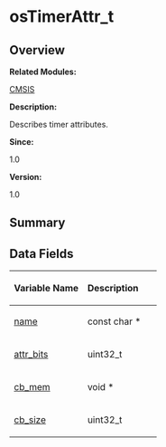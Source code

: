 # osTimerAttr\_t<a name="EN-US_TOPIC_0000001054915099"></a>

## **Overview**<a name="section1037151315191909"></a>

**Related Modules:**

[CMSIS](en-us_topic_0000001055075063.md)

**Description:**

Describes timer attributes. 

**Since:**

1.0

**Version:**

1.0

## **Summary**<a name="section527146894191909"></a>

## Data Fields<a name="pub-attribs"></a>

<a name="table492160296191909"></a>
<table><thead align="left"><tr id="row408151045191909"><th class="cellrowborder" valign="top" width="50%" id="mcps1.1.3.1.1"><p id="p481006545191909"><a name="p481006545191909"></a><a name="p481006545191909"></a>Variable Name</p>
</th>
<th class="cellrowborder" valign="top" width="50%" id="mcps1.1.3.1.2"><p id="p1048769319191909"><a name="p1048769319191909"></a><a name="p1048769319191909"></a>Description</p>
</th>
</tr>
</thead>
<tbody><tr id="row1552223338191909"><td class="cellrowborder" valign="top" width="50%" headers="mcps1.1.3.1.1 "><p id="p902909359191909"><a name="p902909359191909"></a><a name="p902909359191909"></a><a href="en-us_topic_0000001055075063.md#ga2b432a32e222f51f5c3ed37db14a2db5">name</a></p>
</td>
<td class="cellrowborder" valign="top" width="50%" headers="mcps1.1.3.1.2 "><p id="p540333963191909"><a name="p540333963191909"></a><a name="p540333963191909"></a>const char * </p>
</td>
</tr>
<tr id="row1094082503191909"><td class="cellrowborder" valign="top" width="50%" headers="mcps1.1.3.1.1 "><p id="p1648750958191909"><a name="p1648750958191909"></a><a name="p1648750958191909"></a><a href="en-us_topic_0000001055075063.md#ga7701a75e9afe37e9bd46bb5626e17759">attr_bits</a></p>
</td>
<td class="cellrowborder" valign="top" width="50%" headers="mcps1.1.3.1.2 "><p id="p1794507413191909"><a name="p1794507413191909"></a><a name="p1794507413191909"></a>uint32_t </p>
</td>
</tr>
<tr id="row1148282237191909"><td class="cellrowborder" valign="top" width="50%" headers="mcps1.1.3.1.1 "><p id="p335408137191909"><a name="p335408137191909"></a><a name="p335408137191909"></a><a href="en-us_topic_0000001055075063.md#ga2a7f8245862c91afe08d0c671ded2fd3">cb_mem</a></p>
</td>
<td class="cellrowborder" valign="top" width="50%" headers="mcps1.1.3.1.2 "><p id="p2070007135191909"><a name="p2070007135191909"></a><a name="p2070007135191909"></a>void * </p>
</td>
</tr>
<tr id="row436623590191909"><td class="cellrowborder" valign="top" width="50%" headers="mcps1.1.3.1.1 "><p id="p1868079854191909"><a name="p1868079854191909"></a><a name="p1868079854191909"></a><a href="en-us_topic_0000001055075063.md#gaa5c0dc5e54b430c01ca3d212a44e31fb">cb_size</a></p>
</td>
<td class="cellrowborder" valign="top" width="50%" headers="mcps1.1.3.1.2 "><p id="p2119142748191909"><a name="p2119142748191909"></a><a name="p2119142748191909"></a>uint32_t </p>
</td>
</tr>
</tbody>
</table>

